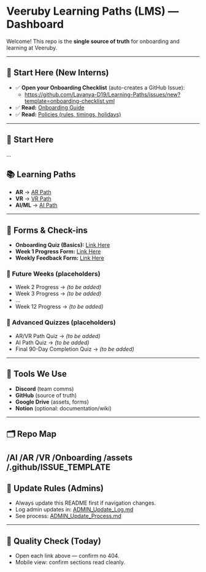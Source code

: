 # Veeruby Learning Paths (LMS) — Dashboard

Welcome! This repo is the **single source of truth** for onboarding and learning at Veeruby.

---

## 🚀 Start Here (New Interns)
- ✅ **Open your Onboarding Checklist** (auto-creates a GitHub Issue):
  - https://github.com/Lavanya-D19/Learning-Paths/issues/new?template=onboarding-checklist.yml
- ✅ **Read:** [Onboarding Guide](Onboarding/README.md)
- ✅ **Read:** [Policies (rules, timings, holidays)](Onboarding/Policies.md)

---

## 🚀 Start Here
...

## 📚 Learning Paths
- **AR** → [AR Path](AR/README.md)
- **VR** → [VR Path](VR/README.md)
- **AI/ML** → [AI Path](AI/README.md)

---

## 🧾 Forms & Check-ins
- **Onboarding Quiz (Basics):** [Link Here](#)  
- **Week 1 Progress Form:** [Link Here](#)  
- **Weekly Feedback Form:** [Link Here](#)  

### 📅 Future Weeks (placeholders)
- Week 2 Progress → _(to be added)_  
- Week 3 Progress → _(to be added)_  
- …  
- Week 12 Progress → _(to be added)_  

### 📝 Advanced Quizzes (placeholders)
- AR/VR Path Quiz → _(to be added)_  
- AI Path Quiz → _(to be added)_  
- Final 90-Day Completion Quiz → _(to be added)_  

---

## 🔧 Tools We Use
- **Discord** (team comms)  
- **GitHub** (source of truth)  
- **Google Drive** (assets, forms)  
- **Notion** (optional: documentation/wiki)

---

## 🗂 Repo Map

/AI
/AR
/VR
/Onboarding
/assets
/.github/ISSUE_TEMPLATE
---

## 🔁 Update Rules (Admins)
- Always update this README first if navigation changes.
- Log admin updates in: [ADMIN_Update_Log.md](ADMIN_Update_Log.md)  
- See process: [ADMIN_Update_Process.md](ADMIN_Update_Process.md)

---

## 🧪 Quality Check (Today)
- Open each link above — confirm no 404.
- Mobile view: confirm sections read cleanly.

